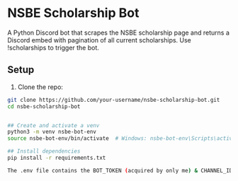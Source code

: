 # NSBE Scholarship Bot

A Python Discord bot that scrapes the NSBE scholarship page and returns a Discord embed with pagination of all current scholarships. Use !scholarships to trigger the bot.

## Setup

1. Clone the repo:

```bash
git clone https://github.com/your-username/nsbe-scholarship-bot.git
cd nsbe-scholarship-bot


## Create and activate a venv
python3 -m venv nsbe-bot-env
source nsbe-bot-env/bin/activate  # Windows: nsbe-bot-env\Scripts\activate

## Install dependencies
pip install -r requirements.txt

The .env file contains the BOT_TOKEN (acquired by only me) & CHANNEL_ID (the channel the bot is allowed to run in)

